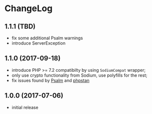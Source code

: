 # ChangeLog

## 1.1.1 (TBD)
- fix some additional Psalm warnings
- introduce ServerException

## 1.1.0 (2017-09-18)
- introduce PHP >= 7.2 compatibilty by using `SodiumCompat` wrapper;
- only use crypto functionality from Sodium, use polyfills for the rest;
- fix issues found by [Psalm](https://getpsalm.org/) and 
  [phpstan](https://github.com/phpstan/phpstan)

## 1.0.0 (2017-07-06)
- initial release
